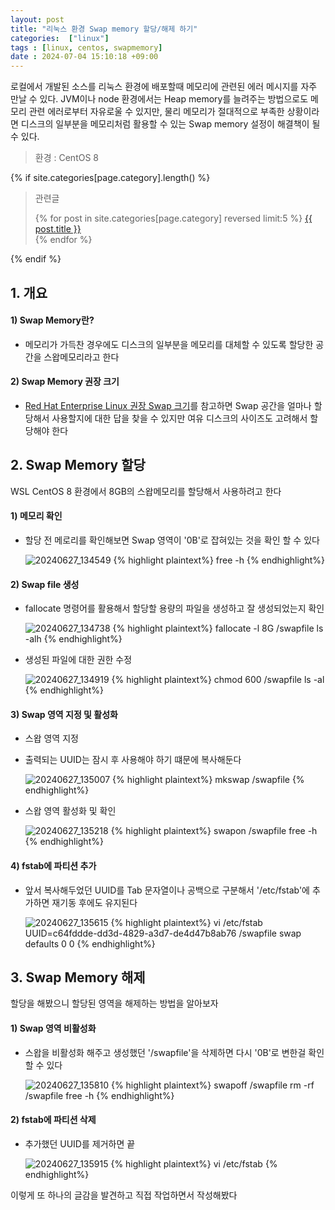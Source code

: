 ```yaml
---
layout: post
title: "리눅스 환경 Swap memory 할당/해제 하기"
categories:  ["linux"]
tags : [linux, centos, swapmemory]
date : 2024-07-04 15:10:18 +09:00
---
```


로컬에서 개발된 소스를 리눅스 환경에 배포할때 메모리에 관련된 에러 메시지를 자주 만날 수 있다. JVM이나 node 환경에서는 Heap memory를 늘려주는 방법으로도 메모리 관련 에러로부터 자유로울 수 있지만,
물리 메모리가 절대적으로 부족한 상황이라면 디스크의 일부분을 메모리처럼 활용할 수 있는 Swap memory 설정이 해결책이 될 수 있다.

> 환경 : CentOS 8

{% if site.categories[page.category].length() %}
<blockquote>
  <p>관련글</p>
  <p>
 {% for post in site.categories[page.category] reversed limit:5 %}
    <a href="{{ post.url }}">{{ post.title }}</a> <br>
  {% endfor %}
</p>
</blockquote>
{% endif %}


## 1. 개요

#### 1) Swap Memory란?
- 메모리가 가득찬 경우에도 디스크의 일부분을 메모리를 대체할 수 있도록 할당한 공간을 스왑메모리라고 한다

#### 2) Swap Memory 권장 크기
- [Red Hat Enterprise Linux 권장 Swap 크기](https://access.redhat.com/ko/solutions/744483)를 참고하면 Swap 공간을 얼마나 할당해서 사용할지에 대한 답을 찾을 수 있지만 여유 디스크의 사이즈도 고려해서 할당해야 한다


## 2. Swap Memory 할당
WSL CentOS 8 환경에서 8GB의 스왑메모리를 할당해서 사용하려고 한다

#### 1) 메모리 확인
- 할당 전 메로리를 확인해보면 Swap 영역이 '0B'로 잡혀있는 것을 확인 할 수 있다

  ![20240627_134549](https://github.com/rundevelrun/rundevelrun.github.io/assets/40383414/f3811a3a-5193-45d5-b536-8976ac9e5794)
{% highlight plaintext%}
free -h
{% endhighlight%}

#### 2) Swap file 생성
- fallocate 명령어를 활용해서 할당할 용량의 파일을 생성하고 잘 생성되었는지 확인

  ![20240627_134738](https://github.com/rundevelrun/rundevelrun.github.io/assets/40383414/8c3e4212-1930-4a20-8afe-e3c8d78e8393)
{% highlight plaintext%}
fallocate -l 8G /swapfile
ls -alh
{% endhighlight%}

- 생성된 파일에 대한 권한 수정

  ![20240627_134919](https://github.com/rundevelrun/rundevelrun.github.io/assets/40383414/5ea79abf-4f88-4a87-a9c7-75f271b4aad6)
{% highlight plaintext%}
chmod 600 /swapfile
ls -al
{% endhighlight%}

#### 3) Swap 영역 지정 및 활성화
- 스왑 영역 지정
- 출력되는 UUID는 잠시 후 사용해야 하기 떄문에 복사해둔다

  ![20240627_135007](https://github.com/rundevelrun/rundevelrun.github.io/assets/40383414/ea9e95ec-6a3c-47d3-85f5-87e6d84e1578)
{% highlight plaintext%}
mkswap /swapfile
{% endhighlight%}

- 스왑 영역 활성화 및 확인

  ![20240627_135218](https://github.com/rundevelrun/rundevelrun.github.io/assets/40383414/93c16c70-bd39-44be-b910-c74f9e8c615e)
{% highlight plaintext%}
swapon /swapfile
free -h
{% endhighlight%}

#### 4) fstab에 파티션 추가
- 앞서 복사해두었던 UUID를 Tab 문자열이나 공백으로 구분해서 '/etc/fstab'에 추가하면 재기동 후에도 유지된다

  ![20240627_135615](https://github.com/rundevelrun/rundevelrun.github.io/assets/40383414/a504e579-8a5d-41c6-b364-899850bfe90d)
{% highlight plaintext%}
vi /etc/fstab
UUID=c64fddde-dd3d-4829-a3d7-de4d47b8ab76	/swapfile	swap	defaults	0	0
{% endhighlight%}

## 3. Swap Memory 해제
할당을 해봤으니 할당된 영역을 해제하는 방법을 알아보자

#### 1) Swap 영역 비활성화
- 스왑을 비활성화 해주고 생성했던 '/swapfile'을 삭제하면 다시 '0B'로 변한걸 확인할 수 있다

  ![20240627_135810](https://github.com/rundevelrun/rundevelrun.github.io/assets/40383414/695ba10c-9905-4834-9550-4f549a5e3cc3)
{% highlight plaintext%}
swapoff /swapfile
rm -rf /swapfile
free -h
{% endhighlight%}


#### 2) fstab에 파티션 삭제
- 추가했던 UUID를 제거하면 끝

  ![20240627_135915](https://github.com/rundevelrun/rundevelrun.github.io/assets/40383414/e89f4d21-63d9-447e-b4f4-e4cf345e8058)
{% highlight plaintext%}
vi /etc/fstab
{% endhighlight%}


이렇게 또 하나의 글감을 발견하고 직접 작업하면서 작성해봤다 